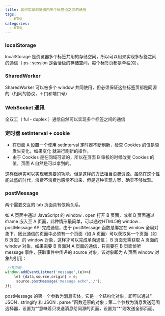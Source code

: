 ```yaml
---
title: 如何实现浏览器内多个标签也之间的通信
tags:
  - HTML
categories:
  - HTML
---
```



### localStorage 

localStorage 是浏览器多个标签共用的存储空间，所以可以用来实现多标签之间的通信（ ps : session 是会话级的存储空间，每个标签页都是单独的）。

### SharedWorker 

 SharedWorker 可以被多个 window 共同使用，但必须保证这些标签页都是同源的（相同的协议，＋门和端口号）

### WebSocket 通讯

全双工（ ful - duplex ）通信自然可以实现多个标签之间的通信

### 定时器 setlnterval + cookie 

+ 在页面 A 设置一个使用 setlnterval 定时器不断刷新，检查 Cookies 的值是否发生变化，如果变化
  就进行刷新的操作。
+ 由于 Cookies 是在同域可读的，所以在页面 B 审核的时候改变 Cookies 的值，页面 A 自然是可以拿到的。

这样做确实可以实现我想要的功能，但是这样的方法相当浪费资源。虽然在这个性能过盛的时代，浪费不浪费也感觉不出来，但是这种实现方案，确实不够优雅。



### postMessage 

两个需要交互的 tab 页面具有依赖关系。

如 A 页面中通过 JavaScript 的 window . open 打开 B 页面，或者 B 页面通过 iframe 嵌入至 A 页面，此种情形最简单，可以通过HTML5的 window . postMessage API 完成通信，由于 postMessage 函数是绑定在 window 全局对象下，因此通信的页面中必须有一个页面（如 A 页面）可以获取另一个页面（如 B 页面）的 window 对象，这样才可以完成单向通信； B 页面无需获取 A 页面的 window 对象，如果需要 B 页面对 A 页面的通信，只需要在 B 页面侦听 message 事件，获取事件中传递的 source 对象，该对象即为 A 页面 window 对象的引用：

```js
 //B页面
window.addEventListner('message',(e)=>{
    let {data,source,origin} = e;
     source.postMessage('message echo','/');
});
```

postMessage 的第一个参数为消息实体，它是一个结构化对象，即可以通过“ JSON . stringify 和 JSON . parse ”函数还原的对象；第二个参数为消息发送范围选择器，设置为“”意味着只发送消息给同源的页面，设置为“*”则发送全部页面。

